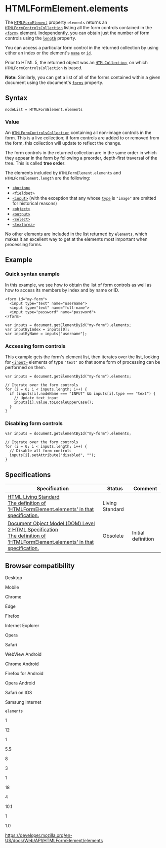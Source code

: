 # HTMLFormElement.elements

The [`HTMLFormElement`](../htmlformelement) property `elements` returns an [`HTMLFormControlsCollection`](../htmlformcontrolscollection) listing all the form controls contained in the [`<form>`](https://developer.mozilla.org/en-US/docs/Web/HTML/Element/form) element. Independently, you can obtain just the number of form controls using the [`length`](length) property.

You can access a particular form control in the returned collection by using either an index or the element's [`name`](../index) or [`id`](../element/id).

Prior to HTML 5, the returned object was an [`HTMLCollection`](../htmlcollection), on which `HTMLFormControlsCollection` is based.

**Note:** Similarly, you can get a list of all of the forms contained within a given document using the document's [`forms`](../document/forms) property.

## Syntax

    nodeList = HTMLFormElement.elements

### Value

An [`HTMLFormControlsCollection`](../htmlformcontrolscollection) containing all non-image controls in the form. This is a live collection; if form controls are added to or removed from the form, this collection will update to reflect the change.

The form controls in the returned collection are in the same order in which they appear in the form by following a preorder, depth-first traversal of the tree. This is called **tree order**.

The elements included by `HTMLFormElement.elements` and `HTMLFormElement.length` are the following:

- [`<button>`](https://developer.mozilla.org/en-US/docs/Web/HTML/Element/button)
- [`<fieldset>`](https://developer.mozilla.org/en-US/docs/Web/HTML/Element/fieldset)
- [`<input>`](https://developer.mozilla.org/en-US/docs/Web/HTML/Element/input) (with the exception that any whose [`type`](https://developer.mozilla.org/en-US/docs/Web/HTML/Element/input#attr-type) is `"image"` are omitted for historical reasons)
- [`<object>`](https://developer.mozilla.org/en-US/docs/Web/HTML/Element/object)
- [`<output>`](https://developer.mozilla.org/en-US/docs/Web/HTML/Element/output)
- [`<select>`](https://developer.mozilla.org/en-US/docs/Web/HTML/Element/select)
- [`<textarea>`](https://developer.mozilla.org/en-US/docs/Web/HTML/Element/textarea)

No other elements are included in the list returned by `elements`, which makes it an excellent way to get at the elements most important when processing forms.

## Example

### Quick syntax example

In this example, we see how to obtain the list of form controls as well as how to access its members by index and by name or ID.

    <form id="my-form">
      <input type="text" name="username">
      <input type="text" name="full-name">
      <input type="password" name="password">
    </form>

    var inputs = document.getElementById("my-form").elements;
    var inputByIndex = inputs[0];
    var inputByName = inputs["username"];

### Accessing form controls

This example gets the form's element list, then iterates over the list, looking for [`<input>`](https://developer.mozilla.org/en-US/docs/Web/HTML/Element/input) elements of type `"text"` so that some form of processing can be performed on them.

    var inputs = document.getElementById("my-form").elements;

    // Iterate over the form controls
    for (i = 0; i < inputs.length; i++) {
      if (inputs[i].nodeName === "INPUT" && inputs[i].type === "text") {
        // Update text input
        inputs[i].value.toLocaleUpperCase();
      }
    }

### Disabling form controls

    var inputs = document.getElementById("my-form").elements;

    // Iterate over the form controls
    for (i = 0; i < inputs.length; i++) {
      // Disable all form controls
      inputs[i].setAttribute("disabled", "");
    }

## Specifications

<table><thead><tr class="header"><th>Specification</th><th>Status</th><th>Comment</th></tr></thead><tbody><tr class="odd"><td><a href="https://html.spec.whatwg.org/multipage/#dom-form-elements">HTML Living Standard<br />
<span class="small">The definition of 'HTMLFormElement.elements' in that specification.</span></a></td><td><span class="spec-living">Living Standard</span></td><td></td></tr><tr class="even"><td><a href="https://www.w3.org/TR/DOM-Level-2-HTML/html.html#ID-76728479">Document Object Model (DOM) Level 2 HTML Specification<br />
<span class="small">The definition of 'HTMLFormElement.elements' in that specification.</span></a></td><td><span class="spec-obsolete">Obsolete</span></td><td>Initial definition</td></tr></tbody></table>

## Browser compatibility

Desktop

Mobile

Chrome

Edge

Firefox

Internet Explorer

Opera

Safari

WebView Android

Chrome Android

Firefox for Android

Opera Android

Safari on IOS

Samsung Internet

`elements`

1

12

1

5.5

8

3

1

18

4

10.1

1

1.0

<a href="https://developer.mozilla.org/en-US/docs/Web/API/HTMLFormElement/elements" class="_attribution-link">https://developer.mozilla.org/en-US/docs/Web/API/HTMLFormElement/elements</a>
